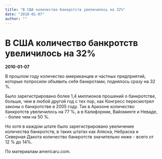 ```yaml
---
title: "В США количество банкротств увеличилось на 32%"
date: "2010-01-07"
author: ""
---
```


# В США количество банкротств увеличилось на 32%

**2010-01-07** 

В прошлом году количество американцев и частных предприятий, которые попросили объявить себя банкротами, поднялось сразу на 32 %.

Было зарегистрировано более 1,4 миллионов прошений о банкротстве, больше, чем в любой другой год с тех пор, как Конгресс пересмотрел законы о банкротстве в 2005 году. Так в Аризоне количество банкротств увеличилось на 77 %, а в Калифорнии, Вайоминге и Неваде, - более чем на 50 %.

Но хотя в каждом штате было зарегистрировано увеличение количества банкротств, в таких штатах как Аляска, Небраска и Северная Дакота количество банкротств значительно ниже - всего от 12 % до 14%.

По материалам americaru.com.